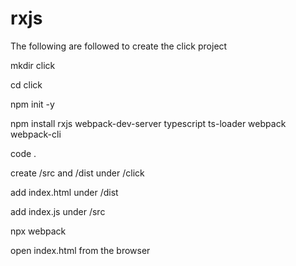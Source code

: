 # rxjs
The following are followed to create the click project

mkdir click

cd click

npm init -y

npm install rxjs webpack-dev-server typescript ts-loader webpack webpack-cli

code .

create /src and /dist under /click

add index.html under /dist

add index.js under /src

npx webpack

open index.html from the browser